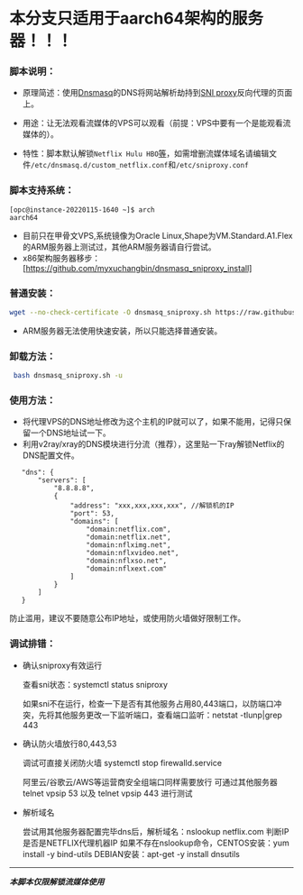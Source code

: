 # 本分支只适用于aarch64架构的服务器！！！

### 脚本说明：

* 原理简述：使用[Dnsmasq](http://thekelleys.org.uk/dnsmasq/doc.html)的DNS将网站解析劫持到[SNI proxy](https://github.com/dlundquist/sniproxy)反向代理的页面上。

* 用途：让无法观看流媒体的VPS可以观看（前提：VPS中要有一个是能观看流媒体的）。

* 特性：脚本默认解锁`Netflix Hulu HBO`[等](https://github.com/myxuchangbin/dnsmasq_sniproxy_install/blob/master/proxy-domains.txt)，如需增删流媒体域名请编辑文件`/etc/dnsmasq.d/custom_netflix.conf`和`/etc/sniproxy.conf`

### 脚本支持系统：
```
[opc@instance-20220115-1640 ~]$ arch
aarch64

```
* 目前只在甲骨文VPS,系统镜像为Oracle Linux,Shape为VM.Standard.A1.Flex的ARM服务器上测试过，其他ARM服务器请自行尝试。
* x86架构服务器移步：[https://github.com/myxuchangbin/dnsmasq_sniproxy_install]

### 普通安装：
``` Bash
wget --no-check-certificate -O dnsmasq_sniproxy.sh https://raw.githubusercontent.com/zhouh047/dnsmasq_sniproxy_install/dnsmasq_sniproxy_aarch64/dnsmasq_sniproxy.sh && bash dnsmasq_sniproxy.sh -i
```
* ARM服务器无法使用快速安装，所以只能选择普通安装。

### 卸载方法：
``` Bash
 bash dnsmasq_sniproxy.sh -u
```

### 使用方法：
- 将代理VPS的DNS地址修改为这个主机的IP就可以了，如果不能用，记得只保留一个DNS地址试一下。
- 利用v2ray/xray的DNS模块进行分流（推荐），这里贴一下ray解锁Netflix的DNS配置文件。
 ```
	"dns": {
        "servers": [
		    "8.8.8.8",
            {
                "address": "xxx,xxx,xxx,xxx", //解锁机的IP
                "port": 53,
                "domains": [
                    "domain:netflix.com",
                    "domain:netflix.net",
                    "domain:nflximg.net",
                    "domain:nflxvideo.net",
                    "domain:nflxso.net",
                    "domain:nflxext.com"
                ]
            }
        ]
    }
 ```
防止滥用，建议不要随意公布IP地址，或使用防火墙做好限制工作。

### 调试排错：
- 确认sniproxy有效运行

  查看sni状态：systemctl status sniproxy

  如果sni不在运行，检查一下是否有其他服务占用80,443端口，以防端口冲突，先将其他服务更改一下监听端口，查看端口监听：netstat -tlunp|grep 443

- 确认防火墙放行80,443,53

  调试可直接关闭防火墙 systemctl stop firewalld.service

  阿里云/谷歌云/AWS等运营商安全组端口同样需要放行
  可通过其他服务器 telnet vpsip 53 以及 telnet vpsip 443 进行测试

- 解析域名

  尝试用其他服务器配置完毕dns后，解析域名：nslookup netflix.com 判断IP是否是NETFLIX代理机器IP
  如果不存在nslookup命令，CENTOS安装：yum install -y bind-utils DEBIAN安装：apt-get -y install dnsutils

---

___本脚本仅限解锁流媒体使用___
